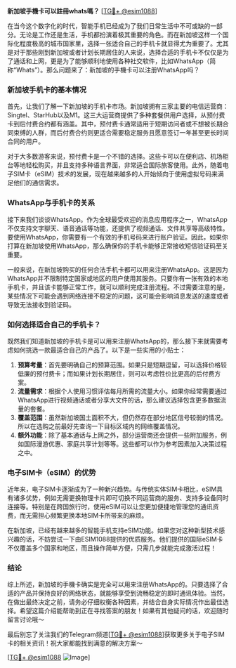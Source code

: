 **新加坡手機卡可以註冊whats嗎？** [[TG💪+ @esim1088](https://t.me/s/esim1088)]

在当今这个数字化的时代，智能手机已经成为了我们日常生活中不可或缺的一部分。无论是工作还是生活，手机都扮演着极其重要的角色。而在新加坡这样一个国际化程度极高的城市国家里，选择一张适合自己的手机卡就显得尤为重要了。尤其是对于那些刚到新加坡或者计划长期居住的人来说，选择合适的手机卡不仅仅是为了通话和上网，更是为了能够顺利地使用各种社交软件，比如WhatsApp（简称“Whats”）。那么问题来了：新加坡的手機卡可以注册WhatsApp吗？

### 新加坡手机卡的基本情况

首先，让我们了解一下新加坡的手机卡市场。新加坡拥有三家主要的电信运营商：Singtel、StarHub以及M1。这三大运营商提供了多种套餐供用户选择，从预付费卡到后付费合约都有涵盖。其中，预付费卡通常适用于短期访问者或不想被长期合同束缚的人群，而后付费合约则更适合需要稳定服务且愿意签订一年甚至更长时间合同的用户。

对于大多数游客来说，预付费卡是一个不错的选择。这些卡可以在便利店、机场柜台等地轻松购买，并且支持多种语言界面，非常适合国际旅客使用。此外，随着电子SIM卡（eSIM）技术的发展，现在越来越多的人开始倾向于使用虚拟号码来满足他们的通信需求。

### WhatsApp与手机卡的关系

接下来我们谈谈WhatsApp。作为全球最受欢迎的消息应用程序之一，WhatsApp不仅支持文字聊天、语音通话等功能，还提供了视频通话、文件共享等高级特性。要使用WhatsApp，你需要有一个有效的手机号码来进行账户验证。因此，如果你打算在新加坡使用WhatsApp，那么确保你的手机卡能够正常接收短信验证码至关重要。

一般来说，在新加坡购买的任何合法手机卡都可以用来注册WhatsApp。这是因为WhatsApp并不限制特定国家或地区的用户使用其服务。只要你有一张有效的本地手机卡，并且该卡能够正常工作，就可以顺利完成注册流程。不过需要注意的是，某些情况下可能会遇到网络连接不稳定的问题，这可能会影响消息发送的速度或者导致无法接收到验证码。

### 如何选择适合自己的手机卡？

既然我们知道新加坡的手机卡是可以用来注册WhatsApp的，那么接下来就需要考虑如何挑选一款最适合自己的产品了。以下是一些实用的小贴士：

1. **预算考量**：首先要明确自己的预算范围。如果只是短期逗留，可以选择价格较低廉的预付费卡；而如果计划长期居住，则可以考虑性价比更高的后付费方案。
2. **流量需求**：根据个人使用习惯评估每月所需的流量大小。如果你经常需要通过WhatsApp进行视频通话或者分享大文件的话，那么建议选择包含更多数据流量的套餐。
3. **覆盖范围**：虽然新加坡国土面积不大，但仍然存在部分地区信号较弱的情况。所以在选购之前最好先查询一下目标区域内的网络覆盖情况。
4. **额外功能**：除了基本通话与上网之外，部分运营商还会提供一些附加服务，例如国际漫游优惠、家庭共享计划等等。这些都可以作为参考因素加入决策过程之中。

### 电子SIM卡（eSIM）的优势

近年来，电子SIM卡逐渐成为了一种新兴趋势。与传统实体SIM卡相比，eSIM具有诸多优势，例如无需更换物理卡片即可切换不同运营商的服务、支持多设备同时连接等。特别是在跨国旅行时，使用eSIM可以让您更加便捷地管理您的通讯资费，而无需担心频繁更换本地SIM卡所带来的麻烦。

在新加坡，已经有越来越多的智能手机支持eSIM功能。如果您对这种新型技术感兴趣的话，不妨尝试一下由ESIM1088提供的优质服务。他们提供的国际eSIM卡不仅覆盖多个国家和地区，而且操作简单方便，只需几步就能完成激活过程！

### 结论

综上所述，新加坡的手機卡确实是完全可以用来注册WhatsApp的。只要选择了合适的产品并保持良好的网络状态，就能够享受到流畅稳定的即时通讯体验。当然，在做出最终决定之前，请务必仔细权衡各种因素，并结合自身实际情况作出最佳选择。希望这篇介绍能帮助到正在寻找答案的朋友！如果有其他疑问的话，欢迎随时留言讨论哦～

最后别忘了关注我们的Telegram频道[[TG💪+ @esim1088](https://t.me/s/esim1088)]获取更多关于电子SIM卡的相关资讯！祝大家都能找到满意的解决方案～ 

[[TG💪+ @esim1088](https://t.me/s/esim1088) ![Image](https://i.postimg.cc/4NQfJmqS/Snipaste-2025-05-13-00-14-12.png)]
